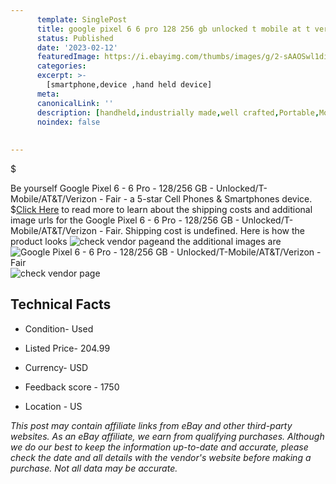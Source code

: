 ```yaml
---
      template: SinglePost
      title: google pixel 6 6 pro 128 256 gb unlocked t mobile at t verizon fair
      status: Published
      date: '2023-02-12'
      featuredImage: https://i.ebayimg.com/thumbs/images/g/2-sAAOSwl1diRJt1/s-l225.jpg
      categories: 
      excerpt: >-
        [smartphone,device ,hand held device]
      meta:
      canonicalLink: ''
      description: [handheld,industrially made,well crafted,Portable,Mobile,Compact,Convenient,Lightweight,Maneuverable,Man-portable,Miniature,Carriable,Hand-held,Light,Holdable,Transportable,Mobile device,Pocket-sized,On-the-go,Wireless,Cordless,Compact size,Convenient size, smartphone,device ,hand held device]
      noindex: false
      
        
---
```

$

Be yourself Google Pixel 6 - 6 Pro - 128/256 GB - Unlocked/T-Mobile/AT&T/Verizon - Fair - a 5-star Cell Phones & Smartphones device.
$[Click Here](https://www.ebay.com/itm/175552111155?hash=item28dfb8a233%3Ag%3A2-sAAOSwl1diRJt1&mkevt=1&mkcid=1&mkrid=711-53200-19255-0&campid=%253CePNCampaignId%253E&customid=%253CreferenceId%253E&toolid=10049) to read more to learn about the shipping costs and additional image urls for the Google Pixel 6 - 6 Pro - 128/256 GB - Unlocked/T-Mobile/AT&T/Verizon - Fair. Shipping cost is undefined. Here is how the product looks ![check vendor page](https://i.ebayimg.com/thumbs/images/g/2-sAAOSwl1diRJt1/s-l225.jpg)and the additional images are![Google Pixel 6 - 6 Pro - 128/256 GB - Unlocked/T-Mobile/AT&T/Verizon - Fair](https://i.ebayimg.com/images/g/2-sAAOSwl1diRJt1/s-l1600.jpg)![check vendor page](https://origin-galleryplus.ebayimg.com/ws/web/175552111155_2_0_1/225x225.jpg)



 ## Technical Facts 



     
      

 - Condition- Used 


      

 - Listed Price- 204.99 


      

 - Currency- USD 


      

 - Feedback score - 1750 


      

 - Location - US 


      
      

 *_This post may contain affiliate links from eBay and other third-party websites. As an eBay affiliate, we earn from qualifying purchases. Although we do our best to keep the information up-to-date and accurate, please check the date and all details with the vendor's website before making a purchase. Not all data may be accurate._*






